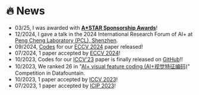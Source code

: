 # 🔥 News
- 03/25, I was awarded with [**A*STAR Sponsorship Awards**](https://www.a-star.edu.sg/Scholarships/overview)!
- 12/2024, I gave a talk in the 2024 International Research Forum of AI+ at [Peng Cheng Laboratory (PCL), Shenzhen](https://data-starcloud.pcl.ac.cn/).
- 09/2024, [Codes](https://github.com/Akimoto-Cris/LPViT/) for our [ECCV 2024](https://www.ecva.net/papers/eccv_2024/papers_ECCV/papers/08994.pdf) paper released!
- 07/2024, 1 paper accepted by [ECCV 2024](https://www.ecva.net/papers/eccv_2024/papers_ECCV/papers/08994.pdf)!
- 10/2023, Codes for our [ICCV'23](https://openaccess.thecvf.com/content/ICCV2023/html/Xu_Efficient_Joint_Optimization_of_Layer-Adaptive_Weight_Pruning_in_Deep_Neural_ICCV_2023_paper.html) paper is finally released on [GitHub](https://github.com/Akimoto-Cris/RD_PRUNE)!!
- 10/2023, We ranked 26 in "[AI+ visual feature coding (AI+视觉特征编码)](https://www.datafountain.cn/competitions/644)" Competition in Datafountain.
- 10/2023, 1 paper accepted by [ICCV 2023](https://openaccess.thecvf.com/content/ICCV2023/html/Xu_Efficient_Joint_Optimization_of_Layer-Adaptive_Weight_Pruning_in_Deep_Neural_ICCV_2023_paper.html)!
- 07/2023, 1 paper accepted by [ICIP 2023](https://ieeexplore.ieee.org/document/10222371/)!

